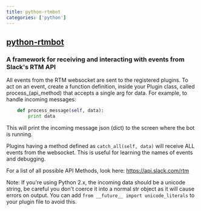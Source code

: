 ```yaml
---
title: python-rtmbot
categories: ['python']
---
```

## [python-rtmbot](https://github.com/slackapi/python-rtmbot)

### A framework for receiving and interacting with events from Slack's RTM API


All events from the RTM websocket are sent to the registered plugins. To act on an event, create a function definition, inside your Plugin class, called process_(api_method) that accepts a single arg for data. For example, to handle incoming messages:

```python
    def process_message(self, data):
        print data
```

This will print the incoming message json (dict) to the screen where the bot is running.

Plugins having a method defined as `catch_all(self, data)` will receive ALL events from the websocket. This is useful for learning the names of events and debugging.

For a list of all possible API Methods, look here: https://api.slack.com/rtm

Note: If you're using Python 2.x, the incoming data should be a unicode string, be careful you don't coerce it into a normal str object as it will cause errors on output. You can add `from __future__ import unicode_literals` to your plugin file to avoid this.
